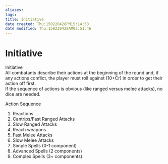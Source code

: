 ```yaml
---
aliases: 
tags: 
title: Initiative
date created: Thu:150220428PM15:14:38
date modified: Thu:150220428AM02:51:46
---
```

# Initiative
Initiative  
 All combatants describe their actions at the beginning of the round and, if any actions conflict, the player must roll against (10+Cr) in order to get their action off first.  
 If the sequence of actions is obvious (like ranged versus melee attacks), no dice are needed.

Action Sequence
1. Reactions
2. Cantrips/Fast Ranged Attacks
3. Slow Ranged Attacks
4. Reach weapons
5. Fast Melee Attacks
6. Slow Melee Attacks
7. Simple Spells (0-1 component)
8. Advanced Spells (2 components)
9. Complex Spells (3+ components)
